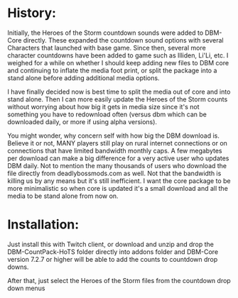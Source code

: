 # History:

Initially, the Heroes of the Storm countdown sounds were added to DBM-Core directly. These expanded the countdown sound options with several Characters that launched with base game. Since then, several more character countdowns have been added to game such as Illiden, Li'Li, etc. I weighed for a while on whether I should keep adding new files to DBM core and continuing to inflate the media foot print, or split the package into a stand alone before adding additional media options.


I have finally decided now is best time to split the media out of core and into stand alone. Then I can more easily update the Heroes of the Storm counts without worrying about how big it gets in media size since it's not something you have to redownload often (versus dbm which can be downloaded daily, or more if using alpha versions).


You might wonder, why concern self with how big the DBM download is. Believe it or not, MANY players still play on rural internet connections or on connections that have limited bandwidth monthly caps. A few megabytes per download can make a big difference for a very active user who updates DBM daily. Not to mention the many thousands of users who download the file directly from deadlybossmods.com as well. Not that the bandwidth is killing us by any means but it's still inefficient. I want the core package to be more minimalistic so when core is updated it's a small download and all the media to be stand alone from now on.


# Installation:

Just install this with Twitch client, or download and unzip and drop the DBM-CountPack-HoTS folder directly into addons folder and DBM-Core version 7.2.7 or higher will be able to add the counts to countdown drop downs.


After that, just select the Heroes of the Storm files from the countdown drop down menus
